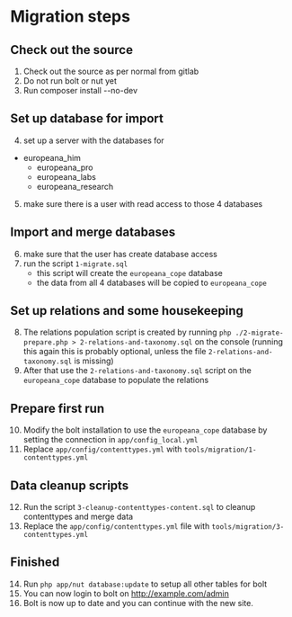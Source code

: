 # Migration steps

## Check out the source

1.	Check out the source as per normal from gitlab
2.	Do not run bolt or nut yet
3.	Run composer install --no-dev

## Set up database for import

4. set up a server with the databases for
  - europeana_him
	- europeana_pro
	- europeana_labs
	- europeana_research
5.	make sure there is a user with read access to those 4 databases

## Import and merge databases

6.	make sure that the user has create database access
7.	run the script `1-migrate.sql`
	- this script will create the `europeana_cope` database
	- the data from all 4 databases will be copied to `europeana_cope`

## Set up relations and some housekeeping

8.	The relations population script is created by running `php ./2-migrate-prepare.php > 2-relations-and-taxonomy.sql` on the console (running this again this is probably optional, unless the file `2-relations-and-taxonomy.sql` is missing)
9.	After that use the `2-relations-and-taxonomy.sql` script on the `europeana_cope` database to populate the relations

## Prepare first run

10.	Modify the bolt installation to use the `europeana_cope` database by setting the connection in `app/config_local.yml`
11.	Replace `app/config/contenttypes.yml` with `tools/migration/1-contenttypes.yml`

## Data cleanup scripts

12. Run the script `3-cleanup-contenttypes-content.sql` to cleanup contenttypes and merge data
13. Replace the `app/config/contenttypes.yml` file with `tools/migration/3-contenttypes.yml`

## Finished

14.	Run `php app/nut database:update` to setup all other tables for bolt
15.	You can now login to bolt on http://example.com/admin
16. Bolt is now up to date and you can continue with the new site.
